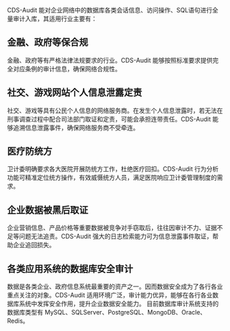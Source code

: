 CDS-Audit 能对企业网络中的数据库各类会话信息、访问操作、SQL语句进行全量审计入库，其适用行业主要有：
## 金融、政府等保合规
金融、政府等有严格法律法规要求的行业。CDS-Audit 能够按照标准要求提供完全对应条例的审计信息，确保网络合规性。
## 社交、游戏网站个人信息泄露定责
社交、游戏等具有公民个人信息的网络服务商。在发生个人信息泄露时，若无法在刑事调查过程中配合司法部门取证和定责，可能会承担连带责任。CDS-Audit 能够追溯信息泄露事件，确保网络服务商不受牵连。
## 医疗防统方
卫计委明确要求各大医院开展防统方工作，杜绝医疗回扣。CDS-Audit 行为分析功能可精准定位统方操作，有效威慑统方人员，满足医院响应卫计委管理制度的需求。
## 企业数据被黑后取证
企业营销信息、产品价格等重要数据被竞争对手窃取后，往往因审计不力、证据不足等问题无法追责。CDS-Audit 强大的日志检索能力可为信息泄露事件取证，帮助企业追回损失。
## 各类应用系统的数据库安全审计
数据是各类企业、政府信息系统最重要的资产之一。因而数据安全成为了各行各业重点关注的对象。CDS-Audit 适用环境广泛，审计能力优异，能够在各行各业数据库系统中发挥安全作用，提升企业数据安全能力。
目前数据库审计系统支持的数据库类型有 MySQL、SQLServer、PostgreSQL、MongoDB、Oracle、Redis。
